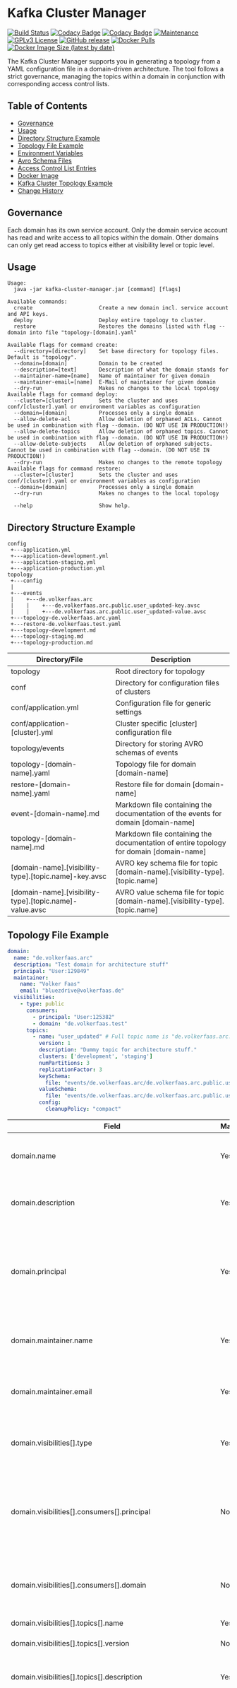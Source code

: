 # Kafka Cluster Manager

[![Build Status](https://travis-ci.com/Bluezdrive/kafka-cluster-manager.svg?branch=master)](https://travis-ci.com/Bluezdrive/kafka-cluster-manager)
[![Codacy Badge](https://app.codacy.com/project/badge/Grade/6c0e89ca8a24423db9e3f60d9d5c4019)](https://www.codacy.com/gh/Bluezdrive/kafka-cluster-manager/dashboard?utm_source=github.com&amp;utm_medium=referral&amp;utm_content=Bluezdrive/kafka-cluster-manager&amp;utm_campaign=Badge_Grade)
[![Codacy Badge](https://app.codacy.com/project/badge/Coverage/6c0e89ca8a24423db9e3f60d9d5c4019)](https://www.codacy.com/gh/Bluezdrive/kafka-cluster-manager/dashboard?utm_source=github.com&utm_medium=referral&utm_content=Bluezdrive/kafka-cluster-manager&utm_campaign=Badge_Coverage)
[![Maintenance](https://img.shields.io/badge/Maintained%3F-yes-green.svg)](https://gitHub.com/Bluezdrive/kafka-cluster-manager/graphs/commit-activity)
[![GPLv3 License](https://img.shields.io/badge/License-GPL%20v3-yellow.svg)](https://opensource.org/licenses/)
[![GitHub release](https://img.shields.io/github/release/Bluezdrive/kafka-cluster-manager.svg)](https://gitHub.com/Bluezdrive/kafka-cluster-manager/releases/)
[![Docker Pulls](https://img.shields.io/docker/pulls/bluezdrive/kafka-cluster-manager)](https://hub.docker.com/repository/docker/bluezdrive/kafka-cluster-manager)
[![Docker Image Size (latest by date)](https://img.shields.io/docker/image-size/bluezdrive/kafka-cluster-manager)](https://hub.docker.com/repository/docker/bluezdrive/kafka-cluster-manager)

The Kafka Cluster Manager supports you in generating a topology from a YAML configuration file in a domain-driven architecture. The tool follows a strict governance, managing the topics within a domain in conjunction with corresponding access control lists.

## Table of Contents
-   [Governance](#governance)
-   [Usage](#usage)
-   [Directory Structure Example](#directory-structure-example)
-   [Topology File Example](#topology-file-example)
-   [Environment Variables](#environment-variables)
-   [Avro Schema Files](#avro-schema-files)
-   [Access Control List Entries](#access-control-list-entries)
-   [Docker Image](#docker-image)
-   [Kafka Cluster Topology Example](https://github.com/Bluezdrive/kafka-cluster-topology)
-   [Change History](#change-history)

## Governance
Each domain has its own service account. Only the domain service account has read and write access to all topics within the domain. Other domains can only get read access to topics either at visibility level or topic level.

## Usage
```text
Usage:
  java -jar kafka-cluster-manager.jar [command] [flags]

Available commands:
  create                     Create a new domain incl. service account and API keys.
  deploy                     Deploy entire topology to cluster.
  restore                    Restores the domains listed with flag --domain into file "topology-[domain].yaml"

Available flags for command create:
  --directory=[directory]    Set base directory for topology files. Default is "topology".
  --domain=[domain]          Domain to be created
  --description=[text]       Description of what the domain stands for
  --maintainer-name=[name]   Name of maintainer for given domain
  --maintainer-email=[name]  E-Mail of maintainer for given domain
  --dry-run                  Makes no changes to the local topology
Available flags for command deploy:
  --cluster=[cluster]        Sets the cluster and uses conf/[cluster].yaml or environment variables as configuration
  --domain=[domain]          Processes only a single domain
  --allow-delete-acl         Allow deletion of orphaned ACLs. Cannot be used in combination with flag --domain. (DO NOT USE IN PRODUCTION!)
  --allow-delete-topics      Allow deletion of orphaned topics. Cannot be used in combination with flag --domain. (DO NOT USE IN PRODUCTION!)
  --allow-delete-subjects    Allow deletion of orphaned subjects. Cannot be used in combination with flag --domain. (DO NOT USE IN PRODUCTION!)
  --dry-run                  Makes no changes to the remote topology
Available flags for command restore:
  --cluster=[cluster]        Sets the cluster and uses conf/[cluster].yaml or environment variables as configuration
  --domain=[domain]          Processes only a single domain
  --dry-run                  Makes no changes to the local topology

  --help                     Show help.
```

## Directory Structure Example
```text
config
 +---application.yml
 +---application-development.yml
 +---application-staging.yml
 +---application-production.yml
topology
 +---config
 |    
 +---events
 |    +---de.volkerfaas.arc
 |    |    +---de.volkerfaas.arc.public.user_updated-key.avsc
 |    |    +---de.volkerfaas.arc.public.user_updated-value.avsc
 +---topology-de.volkerfaas.arc.yaml
 +---restore-de.volkerfaas.test.yaml
 +---topology-development.md
 +---topology-staging.md
 +---topology-production.md
```

| Directory/File                                          | Description                                                                            |
| ------------------------------------------------------- | -----------------------------------------------------------------------------          |
| topology                                                | Root directory for topology                                                            |
| conf                                                    | Directory for configuration files of clusters                                          |
| conf/application.yml                                    | Configuration file for generic settings                                                |
| conf/application-[cluster].yml                          | Cluster specific [cluster] configuration file                                          |
| topology/events                                         | Directory for storing AVRO schemas of events                                           |
| topology-[domain-name].yaml                             | Topology file for domain [domain-name]                                                 |
| restore-[domain-name].yaml                              | Restore file for domain [domain-name]                                                  |
| event-[domain-name].md                                  | Markdown file containing the documentation of the events for domain [domain-name]      |
| topology-[domain-name].md                               | Markdown file containing the documentation of entire topology for domain [domain-name] |
| [domain-name].[visibility-type].[topic.name]-key.avsc   | AVRO key schema file for topic [domain-name].[visibility-type].[topic.name]            |
| [domain-name].[visibility-type].[topic.name]-value.avsc | AVRO value schema file for topic [domain-name].[visibility-type].[topic.name]          |

## Topology File Example
```YAML
domain:
  name: "de.volkerfaas.arc"
  description: "Test domain for architecture stuff"
  principal: "User:129849"
  maintainer:
    name: "Volker Faas"
    email: "bluezdrive@volkerfaas.de"
  visibilities:
    - type: public
      consumers:
        - principal: "User:125382"
        - domain: "de.volkerfaas.test"
      topics:
        - name: "user_updated" # Full topic name is "de.volkerfaas.arc.public.user_updated"
          version: 1
          description: "Dummy topic for architecture stuff."
          clusters: ['development', 'staging']
          numPartitions: 3
          replicationFactor: 3
          keySchema:
            file: "events/de.volkerfaas.arc/de.volkerfaas.arc.public.user_updated-key.avsc"
          valueSchema:
            file: "events/de.volkerfaas.arc/de.volkerfaas.arc.public.user_updated-value.avsc"
          config:
            cleanupPolicy: "compact"
```

| Field                                                        | Mandatory | Value                          | Description                                                                                                      |
| ------------------------------------------------------------ | ----------| ------------------------------ |----------------------------------------------------------------------------------------------------------------- |
| domain.name                                                  | Yes       | ^([a-z]+)\.([a-z]+)\.([a-z]+)$ | Name of the domain described by this topology file                                                               |
| domain.description                                           | Yes       | string                         | Short description of what the domain stands for                                                                  |
| domain.principal                                             | Yes       | ^(User)+\:([0-9]+)*$           | Reference to service account for accessing topics at domain level in format "User:[service-account-id]"          |
| domain.maintainer.name                                       | Yes       | string                         | Name of person or team that maintains the domain                                                                 |
| domain.maintainer.email                                      | Yes       | email                          | E-Mail-Address of person or team that maintains the domain                                                       |
| domain.visibilities[].type                                   | Yes       | public, protected or private   | Topic visibility as one of public, protected or private                                                          |
| domain.visibilities[].consumers[].principal                  | No        | ^(User)+\:([0-9]+)*$           | Reference to service account for accessing topics at visibility level in format "User:[service-account-id]"      |
| domain.visibilities[].consumers[].domain                     | No        | ^([a-z]+)\.([a-z]+)\.([a-z]+)$ | Reference to domain for accessing topics at visibility level.                                                    |
| domain.visibilities[].topics[].name                          | Yes       | ^[a-z]+(_[a-z]+)*$             | Name of topic                                                                                                    |
| domain.visibilities[].topics[].version                       | No        | numeric                        | Version of topic                                                                                                 |
| domain.visibilities[].topics[].description                   | Yes       | string                         | Short description of what kind of events the topic handles                                                       |
| domain.visibilities[].topics[].clusters                      | No        | string                         | Clusters to deploy that topic. Matches to the cluster selected by the --cluster option                           |
| domain.visibilities[].topics[].numPartitions                 | Yes       | 1 - 20 (default 6)             | Number of partitions to be created for topic                                                                     |
| domain.visibilities[].topics[].replicationFactor             | No        | short (default 3)              | Number of partitions to be created for topic                                                                     |
| domain.visibilities[].topics[].keySchema.file                | No        | path                           | Relative path to the key schema file associated with the topic                                                   |
| domain.visibilities[].topics[].keySchema.type                | No        | AVRO, PROTOBUF or JSON         | Type of key schema                                                                                               |
| domain.visibilities[].topics[].keySchema.compatibilityMode   | No        | FORWARD_TRANSITIVE, FULL, etc. | Compatibility mode of key schema                                                                                 |
| domain.visibilities[].topics[].valueSchema.file              | Yes       | path                           | Relative path to the value schema file associated with the topic                                                 |
| domain.visibilities[].topics[].valueSchema.type              | No        | AVRO, PROTOBUF or JSON         | Type of value schema                                                                                             |
| domain.visibilities[].topics[].valueSchema.compatibilityMode | No        | FORWARD_TRANSITIVE, FULL, etc. | Compatibility mode of value schema                                                                               |
| domain.visibilities[].topics[].config                        | No        | key/value map                  | Configuration parameters in camelCase for topic                                                                  |
| domain.visibilities[].topics[].consumers[].principal         | No        | ^(User)+\:([0-9]+)*$           | Reference to service account for accessing topics at topic level in format "User:[service-account-id]"           |
| domain.visibilities[].topics[].consumers[].domain            | No        | ^([a-z]+)\.([a-z]+)\.([a-z]+)$ | Reference to domain for accessing topics at topic level.                                                         |

## Environment Variables
The variables can be used as environment variables as well as in a YAML property file.
| Variable                   | Description                                             |
| -------------------------  | ------------------------------------------------------- |
| BOOTSTRAP_SERVER           | Bootstrap server of Apache Kafka® cluster to connect to |
| CLUSTER_API_KEY            | API key for accessing cluster                           |
| CLUSTER_API_SECRET         | API secret for accessing cluster                        |
| SCHEMA_REGISTRY_URL        | URL to schema registry associated with cluster          |
| SCHEMA_REGISTRY_API_KEY    | API key for accessing the schema registry               |
| SCHEMA_REGISTRY_API_SECRET | API secret for accessing the schema registry            |

### YAML Property file
The YAML properties file must be saved in a subdirectory "config" to the Kafka Cluster Manager. It is always named "application-[cluster].yaml". The placeholder [cluster] references the name of the cluster to which the deployment is executed. This is used in the --cluster command line argument.

```YAML
BOOTSTRAP_SERVER: [host]:[port]
CLUSTER_API_KEY: [cluster_api_key]
CLUSTER_API_SECRET: [cluster_api_secret]
SCHEMA_REGISTRY_URL: https://[host]:[port]
SCHEMA_REGISTRY_API_KEY: [schema_registry_api_key]
SCHEMA_REGISTRY_API_SECRET: [schema_registry_api_sercret]
```

#### Encryption of values

If for some reason it becomes necessary to store the configuration file in a repository, then at least
credentials should be encrypted. The encryption is done with Jasypt. Individual values can be encrypted
by using the following command. 

```shell
mvn jasypt:encrypt-value -Djasypt.encryptor.password="[cluster]" -Djasypt.plugin.value="[value]"
```

### Local Cluster

Bootstrap server: "localhost: 9092"
Schema Registry URL: "http://localhost:8081"

## Avro Schema Files
Avro Schema files will always be stored in the subdirectory "events" in the respective directory for the domain.

## Access Control List Entries
In order to access an Apache Kafka® cluster with the Kafka Cluster Manager, the following permissions must 
be set for a service account so that the corresponding operations can be performed.

| Permission | Operation        | Resource | Name          | Type    |
| ---------- | ---------------- | -------- | ------------- | ------- |
| ALLOW      | CREATE           | CLUSTER  | kafka-cluster | LITERAL |
| ALLOW      | ALTER            | CLUSTER  | kafka-cluster | LITERAL |
| ALLOW      | DESCRIBE         | CLUSTER  | kafka-cluster | LITERAL |
| ALLOW      | ALTER            | TOPIC    | *             | LITERAL |
| ALLOW      | DELETE           | TOPIC    | *             | LITERAL |
| ALLOW      | ALTER_CONFIGS    | TOPIC    | *             | LITERAL |
| ALLOW      | DESCRIBE         | TOPIC    | *             | LITERAL |
| ALLOW      | DESCRIBE_CONFIGS | TOPIC    | *             | LITERAL |
| ALLOW      | DESCRIBE         | GROUP    | *             | LITERAL |

### Consumer and Producer Principal at Domain Level
The Kafka Cluster Manager sets the following ACL entries when a principal at domain level: 

| Permission | Operation        | Resource         | Name           | Type     |
| ---------- | ---------------- | ---------------- | -------------- | -------- |
| ALLOW      | DESCRIBE         | TOPIC            | [domain-name]. | PREFIXED |
| ALLOW      | READ             | TOPIC            | [domain-name]. | PREFIXED |
| ALLOW      | WRITE            | TOPIC            | [domain-name]. | PREFIXED |
| ALLOW      | WRITE            | TRANSACTIONAL_ID | [domain-name]. | PREFIXED |
| ALLOW      | IDEMPOTENT_WRITE | CLUSTER          | kafka-cluster  | LITERAL  |
| ALLOW      | READ             | GROUP            | [domain-name]. | PREFIXED |

### Consumer Principal at Visibility Level
The Kafka Cluster Manager sets the following ACL entries when a principal at visibility level:

| Permission | Operation        | Resource         | Name                             | Type     |
| ---------- | ---------------- | ---------------- | -------------------------------- | -------- |
| ALLOW      | READ             | GROUP            | [domain-name].[visibility-type]. | PREFIXED |
| ALLOW      | READ             | TOPIC            | [domain-name].[visibility-type]. | PREFIXED |
| ALLOW      | DESCRIBE         | TOPIC            | [domain-name].[visibility-type]. | PREFIXED |

### Consumer Principal at Topic Level
The Kafka Cluster Manager sets the following ACL entries when a principal at topic level:

| Permission | Operation        | Resource         | Name                                         | Type    |
| ---------- | ---------------- | ---------------- | -------------------------------------------- | ------- |
| ALLOW      | READ             | GROUP            | [domain-name].[visibility-type].[topic-name] | LITERAL |
| ALLOW      | READ             | TOPIC            | [domain-name].[visibility-type].[topic-name] | LITERAL |
| ALLOW      | DESCRIBE         | TOPIC            | [domain-name].[visibility-type].[topic-name] | LITERAL |

## Docker Image

The Kafka Cluster Manager is available as docker image from docker hub. Below you find a shell script that can be used to run the docker image.

```shell script
#!/bin/sh
docker run --name kafka-cluster-manager -v "$(pwd)/topology:/home/topology" -v "$(pwd)/conf:/home/conf" bluezdrive/kafka-cluster-manager:2.6 "$@"
docker rm /kafka-cluster-manager > /dev/null 2>&1
``` 

## Change History

### 2.6.2

-   Feature: Support for cleanupPolicy: "compact,delete"
-   Bugfix: Fixed test CreateNewTopic.testCreateNewTopic.

### 2.6.1

-   Reference domains as consumer
-   Bugfix: Update of documentation fails when domain doesn't have events

### 2.6

-   Added documentation file for events
-   Remove orphaned subjects from Schema Registry (do not use in production)
-   Introduced commands "create", "deploy" and "restore"
-   Added creating a new domain
-   Restructuring of configuration files to match spring profile concept 

### 2.5

-   Support local cluster

### 2.4

-   Write cluster specific documentation file

### 2.3

-   Added system exit code 2 for failed validations
-   Added system exit code 3 for illegal command line argument

### 2.2

-   Added validation for properties
-   Flag cluster is mandatory by now
-   Support for topic version

### 2.1

-   Validation of command line arguments

### 2.0.2

-   Fixed: Orphaned ACLs not printed in dry run.


### 2.0.1

-   Fixed: Get version of a not existing schema threw an exception.

### 2.0

-   Moved schema definition into own object for future extension.
-   Support for schema types Protobuf and JSON besides AVRO.
-   Support for compatibility mode of schema
-   Improved output
-   Removed field "cluster" and flag "--cluster=[cluster]" in favour of flag "--config=[config]"

### 1.1

-   Assign topics to clusters with topic field "cluster" and flag "--cluster=[cluster]"

### 1.0

- Create topics
- Increase partitions
- Alter Configuration of a topic
- Restore topology of a domain from the cluster
- Support for multiple environments
- Remove orphaned access control list entries at visibility and topic level (do not use in production)

# Release

Release
git checkout --orphan release/<release version>
=> Change version in pom.xml
git add -A
git commit -m "Feature: …"
git merge -s ours master --allow-unrelated-histories -m "Release <release version>"
git checkout master
git merge release/<release version>
git tag -a v<release version> -m "Release <release version>"
git push origin master
git push origin v<release version>
git branch -d release/<release version>
git branch -d feature/<release version>-SNAPSHOT
git push origin --delete feature/<release version>-SNAPSHOT
git checkout -b feature/<next release version>-SNAPSHOT
=> Change version in pom.xml

1. Build the Kafka Manager
```shell script
mvn clean package
```
2. Draft a GitHub Release named v<release version>
3. Upload target/kafka-cluster-manager-<release version>.jar as asset to release
